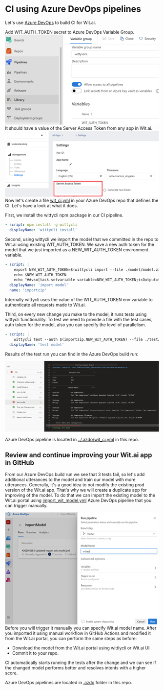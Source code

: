 # CI using Azure DevOps pipelines

Let's use [Azure DevOps](https://azure.microsoft.com/en-us/services/devops/) to build CI for Wit.ai.

Add WIT_AUTH_TOKEN secret to Azure DevOps Variable Group.
![azdo_secret](../images/azdo_secret.png)
 It should have a value of the Server Access Token from any app in Wit.ai. ![server_access_token](../images/server_access_token.png)
 Now let's create a file [wit_ci.yml](../.azdo/wit_ci.yml) in your Azure DevOps repo that defines the CI. Let's have a look at what it does.

First, we install the wittycli npm package in our CI pipeline.

```yaml
- script: npm install -g wittycli
  displayName: 'wittycli install'
```

Second, using wittycli we import the model that we committed in the repo to Wit.ai using existing WIT_AUTH_TOKEN.
We save a new auth token for the model that we just imported as a NEW_WIT_AUTH_TOKEN environment variable.

```yaml
- script: |
    export NEW_WIT_AUTH_TOKEN=$(wittycli import --file ./model/model.zip --name "witcli$(BUILD.BUILDID)" --private --dot access_token --wait)
    echo $NEW_WIT_AUTH_TOKEN
    echo "##vso[task.setvariable variable=NEW_WIT_AUTH_TOKEN;isOutput=true]$NEW_WIT_AUTH_TOKEN"
  displayName: 'import model'
  name: 'importzip'
```

Internally wittycli uses the value of the WIT_AUTH_TOKEN env variable to authenticate all requests made to Wit.ai.

Third, on every new change you make to the model, it runs tests using wittycli functionality. To test we need to provide a file with the test cases, auth token for the model, also you can specify the level of parallelism.

```yaml
- script: |
    wittycli test --auth $(importzip.NEW_WIT_AUTH_TOKEN) --file ./test/wit_test.json --parallel 5
  displayName: 'test model'
```

Results of the test run you can find in the Azure DevOps build run:

![tests results](../images/azdo_test_result.png)

Azure DevOps pipeline is located in [../.azdo/wit_ci.yml](../.azdo/wit_ci.yml) in this repo.

## Review and continue improving your Wit.ai app in GitHub

From our Azure DevOps build  run we see that 3 tests fail, so let's add additional utterances to the model and train our model with more utterances. Generally, it's a good idea to not modify the existing prod version of the Wit.ai app. That's why we will create a duplicate app for improving of the model.
To do that we can import the existing model to the Wit.ai portal using [import_wit_model.yml](../.azdo/import_wit_model.yml) Azure DevOps pipeline that you can trigger manually.

![import model](../images/azdo_model_import.png)
Before you will trigger it manually you can specify Wit.ai model name.
After you imported it using manual workflow in GitHub Actions and modified it from the Wit.ai portal, you can perform the same steps as before:

- Download the model from the Wit.ai portal using wittlycli or Wit.ai UI
- Commit it to your repo.

CI automatically starts running the tests after the change and we can see if the changed model performs better and resolves intents with a higher score.

Azure DevOps pipelines are located in [.azdo](../.azdo/) folder in this repo.
